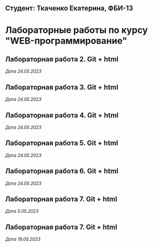## Студент: Ткаченко Екатерина, ФБИ-13

# Лабораторные работы по курсу "WEB-программирование"

## Лабораторная работа 2. Git + html

*Дата 24.05.2023*

## Лабораторная работа 3. Git + html

*Дата 24.05.2023*

## Лабораторная работа 4. Git + html

*Дата 24.05.2023*

## Лабораторная работа 5. Git + html

*Дата 24.05.2023*

## Лабораторная работа 6. Git + html

*Дата 24.05.2023*

## Лабораторная работа 7. Git + html

*Дата 5.05.2023*

## Лабораторная работа 7. Git + html

*Дата 19.05.2023*